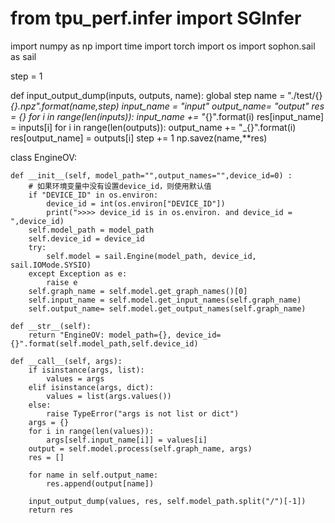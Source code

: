 # from tpu_perf.infer import SGInfer
import numpy as np 
import time 
import torch
import os
import sophon.sail as sail 

step = 1

def input_output_dump(inputs, outputs, name):
    global step
    name = "./test/{}_{}.npz".format(name,step)
    input_name = "input"
    output_name= "output"
    res  = {}
    for i in range(len(inputs)):
        input_name += "_{}".format(i)
        res[input_name] = inputs[i]
    for i in range(len(outputs)):
        output_name += "_{}".format(i)
        res[output_name] = outputs[i]
    step += 1
    np.savez(name,**res)


class EngineOV:
    
    def __init__(self, model_path="",output_names="",device_id=0) :
        # 如果环境变量中没有设置device_id，则使用默认值
        if "DEVICE_ID" in os.environ:
            device_id = int(os.environ["DEVICE_ID"])
            print(">>>> device_id is in os.environ. and device_id = ",device_id)
        self.model_path = model_path
        self.device_id = device_id
        try:
            self.model = sail.Engine(model_path, device_id, sail.IOMode.SYSIO)
        except Exception as e:
            raise e
        self.graph_name = self.model.get_graph_names()[0]
        self.input_name = self.model.get_input_names(self.graph_name)
        self.output_name= self.model.get_output_names(self.graph_name)

    def __str__(self):
        return "EngineOV: model_path={}, device_id={}".format(self.model_path,self.device_id)
    
    def __call__(self, args):
        if isinstance(args, list):
            values = args
        elif isinstance(args, dict):
            values = list(args.values())
        else:
            raise TypeError("args is not list or dict")
        args = {}
        for i in range(len(values)):
            args[self.input_name[i]] = values[i]
        output = self.model.process(self.graph_name, args)
        res = []

        for name in self.output_name:
            res.append(output[name])
            
        input_output_dump(values, res, self.model_path.split("/")[-1])
        return res
